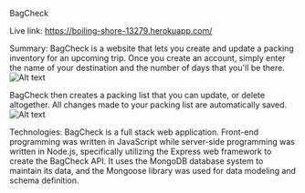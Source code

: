 BagCheck

Live link:
https://boiling-shore-13279.herokuapp.com/

Summary: 
BagCheck is a website that lets you create and update a packing inventory for an upcoming trip. 
Once you create an account, simply enter the name of your destination and the number of days that you'll be there.
![Alt text](/'public'/bagcheck1.png)

BagCheck then creates a packing list that you can update, or delete altogether. All changes made to your packing list are automatically saved. 
![Alt text](/'public'/bagcheck2.png)

Technologies: 
BagCheck is a full stack web application. Front-end programming was written in JavaScript while server-side programming was 
written in Node.js, specifically utilizing the Express web framework to create the BagCheck API. It uses the MongoDB database system to maintain its data,
and the Mongoose library was used for data modeling and schema definition. 


